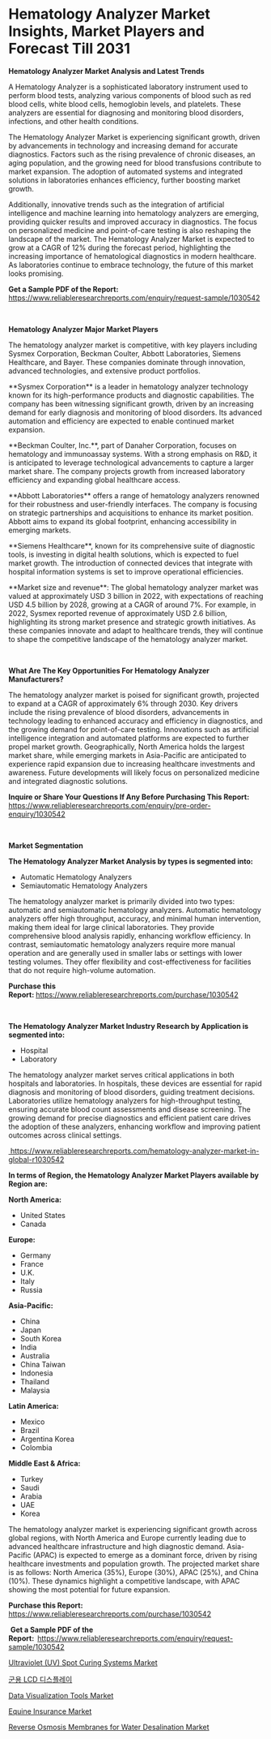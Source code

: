 <p><h1>Hematology Analyzer Market Insights, Market Players and Forecast Till 2031</h1></p><p><strong>Hematology Analyzer Market Analysis and Latest Trends</strong></p>
<p><p>A Hematology Analyzer is a sophisticated laboratory instrument used to perform blood tests, analyzing various components of blood such as red blood cells, white blood cells, hemoglobin levels, and platelets. These analyzers are essential for diagnosing and monitoring blood disorders, infections, and other health conditions.</p><p>The Hematology Analyzer Market is experiencing significant growth, driven by advancements in technology and increasing demand for accurate diagnostics. Factors such as the rising prevalence of chronic diseases, an aging population, and the growing need for blood transfusions contribute to market expansion. The adoption of automated systems and integrated solutions in laboratories enhances efficiency, further boosting market growth.</p><p>Additionally, innovative trends such as the integration of artificial intelligence and machine learning into hematology analyzers are emerging, providing quicker results and improved accuracy in diagnostics. The focus on personalized medicine and point-of-care testing is also reshaping the landscape of the market. The Hematology Analyzer Market is expected to grow at a CAGR of 12% during the forecast period, highlighting the increasing importance of hematological diagnostics in modern healthcare. As laboratories continue to embrace technology, the future of this market looks promising.</p></p>
<p><strong>Get a Sample PDF of the Report:&nbsp;</strong> <a href="https://www.reliableresearchreports.com/enquiry/request-sample/1030542">https://www.reliableresearchreports.com/enquiry/request-sample/1030542</a></p>
<p>&nbsp;</p>
<p><strong>Hematology Analyzer Major Market Players</strong></p>
<p><p>The hematology analyzer market is competitive, with key players including Sysmex Corporation, Beckman Coulter, Abbott Laboratories, Siemens Healthcare, and Bayer. These companies dominate through innovation, advanced technologies, and extensive product portfolios.</p><p>**Sysmex Corporation** is a leader in hematology analyzer technology known for its high-performance products and diagnostic capabilities. The company has been witnessing significant growth, driven by an increasing demand for early diagnosis and monitoring of blood disorders. Its advanced automation and efficiency are expected to enable continued market expansion.</p><p>**Beckman Coulter, Inc.**, part of Danaher Corporation, focuses on hematology and immunoassay systems. With a strong emphasis on R&D, it is anticipated to leverage technological advancements to capture a larger market share. The company projects growth from increased laboratory efficiency and expanding global healthcare access.</p><p>**Abbott Laboratories** offers a range of hematology analyzers renowned for their robustness and user-friendly interfaces. The company is focusing on strategic partnerships and acquisitions to enhance its market position. Abbott aims to expand its global footprint, enhancing accessibility in emerging markets.</p><p>**Siemens Healthcare**, known for its comprehensive suite of diagnostic tools, is investing in digital health solutions, which is expected to fuel market growth. The introduction of connected devices that integrate with hospital information systems is set to improve operational efficiencies.</p><p>**Market size and revenue**: The global hematology analyzer market was valued at approximately USD 3 billion in 2022, with expectations of reaching USD 4.5 billion by 2028, growing at a CAGR of around 7%. For example, in 2022, Sysmex reported revenue of approximately USD 2.6 billion, highlighting its strong market presence and strategic growth initiatives. As these companies innovate and adapt to healthcare trends, they will continue to shape the competitive landscape of the hematology analyzer market.</p></p>
<p>&nbsp;</p>
<p><strong>What Are The Key Opportunities For Hematology Analyzer Manufacturers?</strong></p>
<p><p>The hematology analyzer market is poised for significant growth, projected to expand at a CAGR of approximately 6% through 2030. Key drivers include the rising prevalence of blood disorders, advancements in technology leading to enhanced accuracy and efficiency in diagnostics, and the growing demand for point-of-care testing. Innovations such as artificial intelligence integration and automated platforms are expected to further propel market growth. Geographically, North America holds the largest market share, while emerging markets in Asia-Pacific are anticipated to experience rapid expansion due to increasing healthcare investments and awareness. Future developments will likely focus on personalized medicine and integrated diagnostic solutions.</p></p>
<p><strong>Inquire or Share Your Questions If Any Before Purchasing This Report:</strong> <a href="https://www.reliableresearchreports.com/enquiry/pre-order-enquiry/1030542">https://www.reliableresearchreports.com/enquiry/pre-order-enquiry/1030542</a></p>
<p>&nbsp;</p>
<p><strong>Market Segmentation</strong></p>
<p><strong>The Hematology Analyzer Market Analysis by types is segmented into:</strong></p>
<p><ul><li>Automatic Hematology Analyzers</li><li>Semiautomatic Hematology Analyzers</li></ul></p>
<p><p>The hematology analyzer market is primarily divided into two types: automatic and semiautomatic hematology analyzers. Automatic hematology analyzers offer high throughput, accuracy, and minimal human intervention, making them ideal for large clinical laboratories. They provide comprehensive blood analysis rapidly, enhancing workflow efficiency. In contrast, semiautomatic hematology analyzers require more manual operation and are generally used in smaller labs or settings with lower testing volumes. They offer flexibility and cost-effectiveness for facilities that do not require high-volume automation.</p></p>
<p><strong>Purchase this Report:&nbsp;</strong><a href="https://www.reliableresearchreports.com/purchase/1030542">https://www.reliableresearchreports.com/purchase/1030542</a></p>
<p>&nbsp;</p>
<p><strong>The Hematology Analyzer Market Industry Research by Application is segmented into:</strong></p>
<p><ul><li>Hospital</li><li>Laboratory</li></ul></p>
<p><p>The hematology analyzer market serves critical applications in both hospitals and laboratories. In hospitals, these devices are essential for rapid diagnosis and monitoring of blood disorders, guiding treatment decisions. Laboratories utilize hematology analyzers for high-throughput testing, ensuring accurate blood count assessments and disease screening. The growing demand for precise diagnostics and efficient patient care drives the adoption of these analyzers, enhancing workflow and improving patient outcomes across clinical settings.</p></p>
<p><a href="https://www.reliableresearchreports.com/hematology-analyzer-market-in-global-r1030542">&nbsp;https://www.reliableresearchreports.com/hematology-analyzer-market-in-global-r1030542</a></p>
<p><strong>In terms of Region, the Hematology Analyzer Market Players available by Region are:</strong></p>
<p>
    <p> <strong> North America: </strong>
        <ul>
            <li>United States</li>
            <li>Canada</li>
        </ul>
        </p> 
    <p> <strong> Europe: </strong>
        <ul>
            <li>Germany</li>
            <li>France</li>
            <li>U.K.</li>
            <li>Italy</li>
            <li>Russia</li>
        </ul>
        </p> 
    <p> <strong> Asia-Pacific: </strong>
        <ul>
            <li>China</li>
            <li>Japan</li>
            <li>South Korea</li>
            <li>India</li>
            <li>Australia</li>
            <li>China Taiwan</li>
            <li>Indonesia</li>
            <li>Thailand</li>
            <li>Malaysia</li>
        </ul>
        </p> 
    <p> <strong> Latin America: </strong>
        <ul>
            <li>Mexico</li>
            <li>Brazil</li>
            <li>Argentina Korea</li>
            <li>Colombia</li>
        </ul>
        </p> 
    <p> <strong> Middle East & Africa: </strong>
        <ul>
            <li>Turkey</li>
            <li>Saudi</li>
            <li>Arabia</li>
            <li>UAE</li>
            <li>Korea</li>
        </ul>
    </p>
    </p>
<p><p>The hematology analyzer market is experiencing significant growth across global regions, with North America and Europe currently leading due to advanced healthcare infrastructure and high diagnostic demand. Asia-Pacific (APAC) is expected to emerge as a dominant force, driven by rising healthcare investments and population growth. The projected market share is as follows: North America (35%), Europe (30%), APAC (25%), and China (10%). These dynamics highlight a competitive landscape, with APAC showing the most potential for future expansion.</p></p>
<p><strong>Purchase this Report: </strong><a href="https://www.reliableresearchreports.com/purchase/1030542">https://www.reliableresearchreports.com/purchase/1030542</a></p>
<p>&nbsp;<strong>Get a Sample PDF of the Report:&nbsp;&nbsp;</strong><a href="https://www.reliableresearchreports.com/enquiry/request-sample/1030542">https://www.reliableresearchreports.com/enquiry/request-sample/1030542</a></p>
<p><strong></strong></p>
<p><p><a href="https://medium.com/@adrainratke1972/ultraviolet-uv-spot-curing-systems-market-industry-trends-and-forecast-for-period-from-2024-to-8a896bd0df88">Ultraviolet (UV) Spot Curing Systems Market</a></p><p><a href="https://medium.com/@aishahocikgt/%EA%B8%80%EB%A1%9C%EB%B2%8C-%EA%B5%B0%EC%9A%A9-lcd-%EB%94%94%EC%8A%A4%ED%94%8C%EB%A0%88%EC%9D%B4-%EC%82%B0%EC%97%85-%EC%97%B0%EA%B5%AC-%EB%B3%B4%EA%B3%A0%EC%84%9C-%EA%B2%BD%EC%9F%81-%ED%99%98%EA%B2%BD-%EC%8B%9C%EC%9E%A5-%EA%B7%9C%EB%AA%A8-%EC%A7%80%EC%97%AD-%ED%98%84%ED%99%A9-%EB%B0%8F-%EC%A0%84%EB%A7%9D-%EC%98%88%EC%B8%A1-2024-2031-3d3206b558eb">군용 LCD 디스플레이</a></p><p><a href="https://www.linkedin.com/pulse/global-data-visualization-tools-market-exploring-share-trends-gj7nc?trackingId=JbGpJ85xTYSykVqqQDvhSQ%3D%3D">Data Visualization Tools Market</a></p><p><a href="https://www.linkedin.com/pulse/market-forecast-global-equine-insurance-trends-impact-analysis-l5lkc?trackingId=atFQ6at5RiajpOaLLpUYmg%3D%3D">Equine Insurance Market</a></p><p><a href="https://medium.com/@adrainratke1972/an-in-depth-analysis-of-the-global-reverse-osmosis-membranes-for-water-desalination-market-scope-2226c403a200">Reverse Osmosis Membranes for Water Desalination Market</a></p></p>